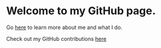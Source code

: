 # Welcome to my GitHub page.
Go [here](https://onegneissguy.github.io/about) to learn more about me and what I do.

Check out my GitHub contributions [here](https://github.com/OneGneissGuy/)

